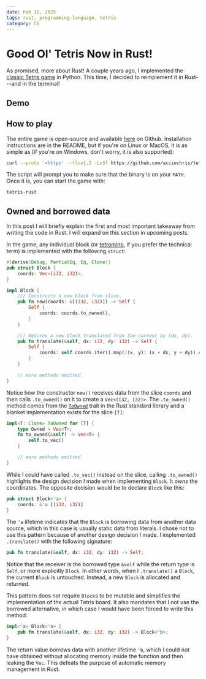 ```yaml
---
date: Feb 15, 2025
tags: rust, programming-language, tetris
category: CS
---
```


# Good Ol' Tetris Now in Rust!

As promised, more about Rust! A couple years ago, I implemented the
[classic Tetris game](https://github.com/acciochris/Tetris) in Python. This time, I decided to
reimplement it in Rust---and in the terminal!

## Demo

<script src="https://asciinema.org/a/703611.js" id="asciicast-703611" async="true"></script>

## How to play

The entire game is open-source and available [here](https://github.com/acciochris/tetris-rust)
on Github. Installation instructions are in the README, but if you're on Linux or MacOS, it is as
simple as (if you're on Windows, don't worry, it is also supported):

```bash
curl --proto '=https' --tlsv1.2 -LsSf https://github.com/acciochris/tetris-rust/releases/download/v0.1.0/tetris-rust-installer.sh | sh
```

The script will prompt you to make sure that the binary is on your `PATH`. Once it is, you can start
the game with:

```bash
tetris-rust
```

## Owned and borrowed data

In this post I will briefly explain the first and most important takeaway from writing the code in
Rust. I will expand on this section in upcoming posts.

In the game, any individual block (or [tetromino](https://en.wikipedia.org/wiki/Tetromino), if you
prefer the technical term) is implemented with the following `struct`:

```rust
#[derive(Debug, PartialEq, Eq, Clone)]
pub struct Block {
    coords: Vec<(i32, i32)>,
}

impl Block {
    /// Constructs a new block from slice.
    pub fn new(coords: &[(i32, i32)]) -> Self {
        Self {
            coords: coords.to_owned(),
        }
    }

    /// Returns a new block translated from the current by (dx, dy).
    pub fn translate(&self, dx: i32, dy: i32) -> Self {
        Self {
            coords: self.coords.iter().map(|(x, y)| (x + dx, y + dy)).collect(),
        }
    }

    // more methods omitted
}
```

Notice how the constructor `new()` receives data from the slice `coords` and then calls `.to_owned()`
on it to create a `Vec<(i32, i32)>`. The `.to_owned()` method comes from the
[`ToOwned`](https://doc.rust-lang.org/stable/std/borrow/trait.ToOwned.html) trait in the Rust standard
library and a blanket implementation exists for the slice `[T]`:

```rust
impl<T: Clone> ToOwned for [T] {
    type Owned = Vec<T>;
    fn to_owned(&self) -> Vec<T> {
        self.to_vec()
    }

    // more methods omitted
}
```

While I could have called `.to_vec()` instead on the slice, calling `.to_owned()` highlights the
design decision I made when implementing `Block`. It *owns* the coordinates. The opposite decision
would be to declare `Block` like this:

```rust
pub struct Block<'a> {
    coords: &'a [(i32, i32)]
}
```

The `'a` lifetime indicates that the `Block` is borrowing data from another data source, which in this
case is usually static data from literals. I chose not to use this pattern because of another
design decision I made. I implemented `.translate()` with the following signature:

```rust
pub fn translate(&self, dx: i32, dy: i32) -> Self;
```

Notice that the receiver is the borrowed type `&self` while the return type is `Self`, or more
explicitly `Block`. In other words, when I `.translate()` a `Block`, the current `Block` is
untouched. Instead, a new `Block` is allocated and returned.

This pattern does not require `Block`s to be mutable and simplifies the implementation of the actual
Tetris board. It also mandates that I not use the borrowed alternative, in which case I would have
been forced to write this method:

```rust
impl<'a> Block<'a> {
    pub fn translate(&self, dx: i32, dy: i32) -> Block<'b>;
}
```

The return value borrows data with another lifetime `'b`, which I could not have obtained without
allocating memory inside the function and then leaking the `Vec`. This defeats the purpose of
automatic memory management in Rust.

<script src="https://giscus.app/client.js"
        data-repo="acciochris/acciochris.github.io"
        data-repo-id="R_kgDOKDyTVg"
        data-category="Announcements"
        data-category-id="DIC_kwDOKDyTVs4CYZPy"
        data-mapping="pathname"
        data-strict="0"
        data-reactions-enabled="1"
        data-emit-metadata="0"
        data-input-position="bottom"
        data-theme="preferred_color_scheme"
        data-lang="en"
        data-loading="lazy"
        crossorigin="anonymous"
        async>
</script>
